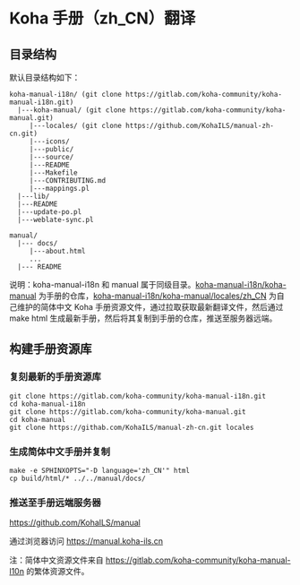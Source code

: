 # Koha 手册（zh_CN）翻译

## 目录结构

默认目录结构如下：

```
koha-manual-i18n/ (git clone https://gitlab.com/koha-community/koha-manual-i18n.git)
  |---koha-manual/ (git clone https://gitlab.com/koha-community/koha-manual.git)
     |---locales/ (git clone https://github.com/KohaILS/manual-zh-cn.git)
     |---icons/
     |---public/
     |---source/
     |---README
     |---Makefile
     |---CONTRIBUTING.md
     |---mappings.pl
  |---lib/
  |---README
  |---update-po.pl
  |---weblate-sync.pl

manual/
  |--- docs/
     |---about.html
     ...
  |--- README
```
说明：koha-manual-i18n 和 manual 属于同级目录。[koha-manual-i18n/koha-manual](https://gitlab.com/koha-community/koha-manual) 为手册的仓库，[koha-manual-i18n/koha-manual/locales/zh_CN](https://github.com/KohaILS/manual-zh-cn) 为自己维护的简体中文 Koha 手册资源文件，通过拉取获取最新翻译文件，然后通过 make html 生成最新手册，然后将其复制到手册的仓库，推送至服务器远端。

## 构建手册资源库

### 复刻最新的手册资源库
```
git clone https://gitlab.com/koha-community/koha-manual-i18n.git
cd koha-manual-i18n
git clone https://gitlab.com/koha-community/koha-manual.git
cd koha-manual
git clone https://githab.com/KohaILS/manual-zh-cn.git locales
```

### 生成简体中文手册并复制
```
make -e SPHINXOPTS="-D language='zh_CN'" html
cp build/html/* ../../manual/docs/
```

### 推送至手册远端服务器

https://github.com/KohaILS/manual

通过浏览器访问 https://manual.koha-ils.cn

注：简体中文资源文件来自 https://gitlab.com/koha-community/koha-manual-l10n 的繁体资源文件。

